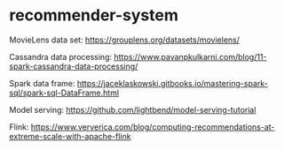 # recommender-system

MovieLens data set: https://grouplens.org/datasets/movielens/

Cassandra data processing: https://www.pavanpkulkarni.com/blog/11-spark-cassandra-data-processing/

Spark data frame: https://jaceklaskowski.gitbooks.io/mastering-spark-sql/spark-sql-DataFrame.html

Model serving: https://github.com/lightbend/model-serving-tutorial

Flink: https://www.ververica.com/blog/computing-recommendations-at-extreme-scale-with-apache-flink